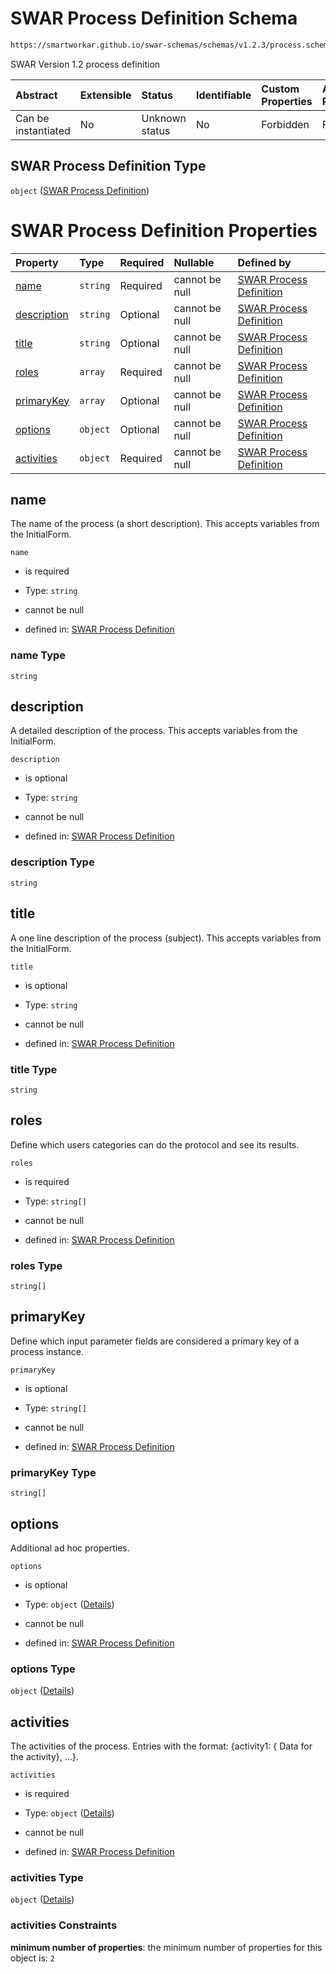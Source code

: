 # SWAR Process Definition Schema

```txt
https://smartworkar.github.io/swar-schemas/schemas/v1.2.3/process.schema.json
```

SWAR Version 1.2 process definition

| Abstract            | Extensible | Status         | Identifiable | Custom Properties | Additional Properties | Access Restrictions | Defined In                                                               |
| :------------------ | :--------- | :------------- | :----------- | :---------------- | :-------------------- | :------------------ | :----------------------------------------------------------------------- |
| Can be instantiated | No         | Unknown status | No           | Forbidden         | Forbidden             | none                | [process.schema.json](../out/process.schema.json "open original schema") |

## SWAR Process Definition Type

`object` ([SWAR Process Definition](process.md))

# SWAR Process Definition Properties

| Property                    | Type     | Required | Nullable       | Defined by                                                                                                                                                           |
| :-------------------------- | :------- | :------- | :------------- | :------------------------------------------------------------------------------------------------------------------------------------------------------------------- |
| [name](#name)               | `string` | Required | cannot be null | [SWAR Process Definition](process-properties-name.md "https://smartworkar.github.io/swar-schemas/schemas/v1.2.3/process.schema.json#/properties/name")               |
| [description](#description) | `string` | Optional | cannot be null | [SWAR Process Definition](process-properties-description.md "https://smartworkar.github.io/swar-schemas/schemas/v1.2.3/process.schema.json#/properties/description") |
| [title](#title)             | `string` | Optional | cannot be null | [SWAR Process Definition](process-properties-title.md "https://smartworkar.github.io/swar-schemas/schemas/v1.2.3/process.schema.json#/properties/title")             |
| [roles](#roles)             | `array`  | Required | cannot be null | [SWAR Process Definition](process-properties-roles.md "https://smartworkar.github.io/swar-schemas/schemas/v1.2.3/process.schema.json#/properties/roles")             |
| [primaryKey](#primarykey)   | `array`  | Optional | cannot be null | [SWAR Process Definition](process-properties-primarykey.md "https://smartworkar.github.io/swar-schemas/schemas/v1.2.3/process.schema.json#/properties/primaryKey")   |
| [options](#options)         | `object` | Optional | cannot be null | [SWAR Process Definition](process-properties-options.md "https://smartworkar.github.io/swar-schemas/schemas/v1.2.3/process.schema.json#/properties/options")         |
| [activities](#activities)   | `object` | Required | cannot be null | [SWAR Process Definition](process-properties-activities.md "https://smartworkar.github.io/swar-schemas/schemas/v1.2.3/process.schema.json#/properties/activities")   |

## name

The name of the process (a short description). This accepts variables from the InitialForm.

`name`

* is required

* Type: `string`

* cannot be null

* defined in: [SWAR Process Definition](process-properties-name.md "https://smartworkar.github.io/swar-schemas/schemas/v1.2.3/process.schema.json#/properties/name")

### name Type

`string`

## description

A detailed description of the process. This accepts variables from the InitialForm.

`description`

* is optional

* Type: `string`

* cannot be null

* defined in: [SWAR Process Definition](process-properties-description.md "https://smartworkar.github.io/swar-schemas/schemas/v1.2.3/process.schema.json#/properties/description")

### description Type

`string`

## title

A one line description of the process (subject). This accepts variables from the InitialForm.

`title`

* is optional

* Type: `string`

* cannot be null

* defined in: [SWAR Process Definition](process-properties-title.md "https://smartworkar.github.io/swar-schemas/schemas/v1.2.3/process.schema.json#/properties/title")

### title Type

`string`

## roles

Define which users categories can do the protocol and see its results.

`roles`

* is required

* Type: `string[]`

* cannot be null

* defined in: [SWAR Process Definition](process-properties-roles.md "https://smartworkar.github.io/swar-schemas/schemas/v1.2.3/process.schema.json#/properties/roles")

### roles Type

`string[]`

## primaryKey

Define which input parameter fields are considered a primary key of a process instance.

`primaryKey`

* is optional

* Type: `string[]`

* cannot be null

* defined in: [SWAR Process Definition](process-properties-primarykey.md "https://smartworkar.github.io/swar-schemas/schemas/v1.2.3/process.schema.json#/properties/primaryKey")

### primaryKey Type

`string[]`

## options

Additional ad hoc properties.

`options`

* is optional

* Type: `object` ([Details](process-properties-options.md))

* cannot be null

* defined in: [SWAR Process Definition](process-properties-options.md "https://smartworkar.github.io/swar-schemas/schemas/v1.2.3/process.schema.json#/properties/options")

### options Type

`object` ([Details](process-properties-options.md))

## activities

The activities of the process. Entries with the format: {activity1: { Data for the activity}, ...}.

`activities`

* is required

* Type: `object` ([Details](process-properties-activities.md))

* cannot be null

* defined in: [SWAR Process Definition](process-properties-activities.md "https://smartworkar.github.io/swar-schemas/schemas/v1.2.3/process.schema.json#/properties/activities")

### activities Type

`object` ([Details](process-properties-activities.md))

### activities Constraints

**minimum number of properties**: the minimum number of properties for this object is: `2`
